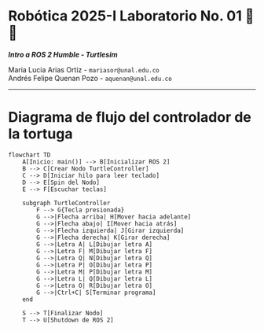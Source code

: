 # Robótica 2025-I Laboratorio No. 01 🤖🐢
***Intro a ROS 2 Humble - Turtlesim***  
  
Maria Lucia Arias Ortiz - `mariasor@unal.edu.co`  
Andrés Felipe Quenan Pozo - `aquenan@unal.edu.co`
***

# Diagrama de flujo del controlador de la tortuga

```mermaid
flowchart TD
    A[Inicio: main()] --> B[Inicializar ROS 2]
    B --> C[Crear Nodo TurtleController]
    C --> D[Iniciar hilo para leer teclado]
    D --> E[Spin del Nodo]
    E --> F[Escuchar teclas]

    subgraph TurtleController
        F --> G{Tecla presionada}
        G -->|Flecha arriba| H[Mover hacia adelante]
        G -->|Flecha abajo| I[Mover hacia atrás]
        G -->|Flecha izquierda| J[Girar izquierda]
        G -->|Flecha derecha| K[Girar derecha]
        G -->|Letra A| L[Dibujar letra A]
        G -->|Letra F| M[Dibujar letra F]
        G -->|Letra Q| N[Dibujar letra Q]
        G -->|Letra P| O[Dibujar letra P]
        G -->|Letra M| P[Dibujar letra M]
        G -->|Letra L| Q[Dibujar letra L]
        G -->|Letra O| R[Dibujar letra O]
        G -->|Ctrl+C| S[Terminar programa]
    end

    S --> T[Finalizar Nodo]
    T --> U[Shutdown de ROS 2]
```
